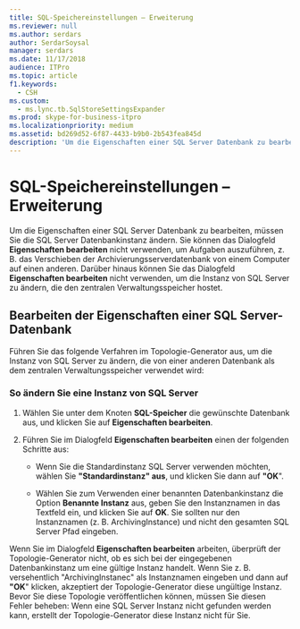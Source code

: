 ```yaml
---
title: SQL-Speichereinstellungen – Erweiterung
ms.reviewer: null
ms.author: serdars
author: SerdarSoysal
manager: serdars
ms.date: 11/17/2018
audience: ITPro
ms.topic: article
f1.keywords:
  - CSH
ms.custom:
  - ms.lync.tb.SqlStoreSettingsExpander
ms.prod: skype-for-business-itpro
ms.localizationpriority: medium
ms.assetid: bd269d52-6f87-4433-b9b0-2b543fea845d
description: 'Um die Eigenschaften einer SQL Server Datenbank zu bearbeiten, müssen Sie die SQL Server Datenbankinstanz ändern. Sie können das Dialogfeld Eigenschaften bearbeiten nicht verwenden, um Aufgaben auszuführen, z. B. das Verschieben der Archivierungsserverdatenbank von einem Computer auf einen anderen. Darüber hinaus können Sie das Dialogfeld Eigenschaften bearbeiten nicht verwenden, um die Instanz von SQL Server zu ändern, die den zentralen Verwaltungsspeicher hostet.'
---
```


# <a name="sql-store-settings-expander"></a>SQL-Speichereinstellungen – Erweiterung
 
Um die Eigenschaften einer SQL Server Datenbank zu bearbeiten, müssen Sie die SQL Server Datenbankinstanz ändern. Sie können das Dialogfeld **Eigenschaften bearbeiten** nicht verwenden, um Aufgaben auszuführen, z. B. das Verschieben der Archivierungsserverdatenbank von einem Computer auf einen anderen. Darüber hinaus können Sie das Dialogfeld **Eigenschaften bearbeiten** nicht verwenden, um die Instanz von SQL Server zu ändern, die den zentralen Verwaltungsspeicher hostet.
  
## <a name="editing-the-properties-of-a-sql-server-database"></a>Bearbeiten der Eigenschaften einer SQL Server-Datenbank

Führen Sie das folgende Verfahren im Topologie-Generator aus, um die Instanz von SQL Server zu ändern, die von einer anderen Datenbank als dem zentralen Verwaltungsspeicher verwendet wird:
  
### <a name="to-modify-an-instance-of-sql-server"></a>So ändern Sie eine Instanz von SQL Server

1. Wählen Sie unter dem Knoten **SQL-Speicher** die gewünschte Datenbank aus, und klicken Sie auf **Eigenschaften bearbeiten**.
    
2. Führen Sie im Dialogfeld **Eigenschaften bearbeiten** einen der folgenden Schritte aus:
    
   - Wenn Sie die Standardinstanz SQL Server verwenden möchten, wählen Sie **"Standardinstanz" aus**, und klicken Sie dann auf **"OK**".
    
   - Wählen Sie zum Verwenden einer benannten Datenbankinstanz die Option **Benannte Instanz** aus, geben Sie den Instanznamen in das Textfeld ein, und klicken Sie auf **OK**. Sie sollten nur den Instanznamen (z. B. ArchivingInstance) und nicht den gesamten SQL Server Pfad eingeben.
    
Wenn Sie im Dialogfeld **Eigenschaften bearbeiten** arbeiten, überprüft der Topologie-Generator nicht, ob es sich bei der eingegebenen Datenbankinstanz um eine gültige Instanz handelt. Wenn Sie z. B. versehentlich "ArchivingInstanec" als Instanznamen eingeben und dann auf **"OK**" klicken, akzeptiert der Topologie-Generator diese ungültige Instanz. Bevor Sie diese Topologie veröffentlichen können, müssen Sie diesen Fehler beheben: Wenn eine SQL Server Instanz nicht gefunden werden kann, erstellt der Topologie-Generator diese Instanz nicht für Sie.
  

